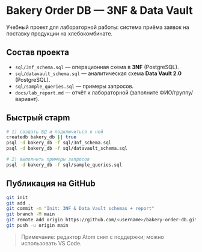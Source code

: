 # Bakery Order DB — 3NF & Data Vault

Учебный проект для лабораторной работы: система приёма заявок на поставку продукции на хлебокомбинате.

## Состав проекта
- `sql/3nf_schema.sql` — операционная схема в **3NF** (PostgreSQL).
- `sql/datavault_schema.sql` — аналитическая схема **Data Vault 2.0** (PostgreSQL).
- `sql/sample_queries.sql` — примеры запросов.
- `docs/lab_report.md` — отчёт к лабораторной (заполните ФИО/группу/вариант).

## Быстрый старm
```bash
# 1) создать БД и подключиться к ней
createdb bakery_db || true
psql -d bakery_db -f sql/3nf_schema.sql
psql -d bakery_db -f sql/datavault_schema.sql

# 2) выполнить примеры запросов
psql -d bakery_db -f sql/sample_queries.sql
```

## Публикация на GitHub
```bash
git init
git add .
git commit -m "Init: 3NF & Data Vault schemas + report"
git branch -M main
git remote add origin https://github.com/<username>/bakery-order-db.git
git push -u origin main
```

> Примечание: редактор Atom снят с поддержки; можно использовать VS Code.
